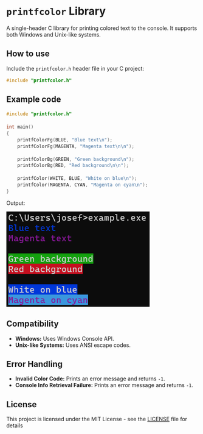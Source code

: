 # `printfcolor` Library

A single-header C library for printing colored text to the console. It supports both Windows and Unix-like systems.

## How to use

Include the `printfcolor.h` header file in your C project:

```c
#include "printfcolor.h"
```

## Example code

```c
#include "printfcolor.h"

int main()
{
    printfColorFg(BLUE, "Blue text\n");
    printfColorFg(MAGENTA, "Magenta text\n\n");

    printfColorBg(GREEN, "Green background\n");
    printfColorBg(RED, "Red background\n\n");

    printfColor(WHITE, BLUE, "White on blue\n");
    printfColor(MAGENTA, CYAN, "Magenta on cyan\n");
}
```

Output:

![Example output](https://github.com/JosefVesely/printfcolor/blob/main/example.png)

## Compatibility

- **Windows:** Uses Windows Console API.
- **Unix-like Systems:** Uses ANSI escape codes.

## Error Handling

- **Invalid Color Code:** Prints an error message and returns `-1`.
- **Console Info Retrieval Failure:** Prints an error message and returns `-1`.

## License

This project is licensed under the MIT License - see the [LICENSE](https://github.com/JosefVesely/printfcolor/blob/main/LICENSE) file for details